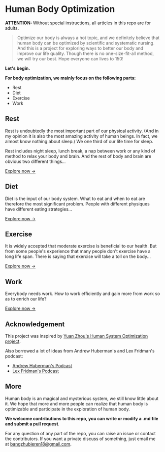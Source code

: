 # Human Body Optimization

**ATTENTION:** Without special instructions, all articles in this repo are for adults.

> Optimize our body is always a hot topic, and we definitely believe that human body can be optimized by scientific and systematic nursing. And this is a project for exploring ways to better our body and improve our life quality. Though there is no one-size-fit-all method, we will try our best. Hope everyone can lives to 150! 

**Let's begin.**

**For body optimization, we mainly focus on the following parts:**
- Rest
- Diet
- Exercise
- Work

## Rest
Rest is undoubtedly the most important part of our physical activity. (And in my opinion it is also the most amazing activity of human beings. In fact, we almost know nothing about sleep.) We one third of our life time for sleep.

Rest includes night sleep, lunch break, a nap between work or any kind of method to relax your body and brain. And the rest of body and brain are obvious two different things...

[Explore now &#8594;](Rest.md)

## Diet
Diet is the input of our body system. What to eat and when to eat are therefore the most significant problem. People with different physiques have different eating strategies...

[Explore now &#8594;](Diet.md)

## Exercise
It is widely accepted that moderate exercise is beneficial to our health. But from some people's experience that many people don't exercise have a long life span. There is saying that exercise will take a toll on the body...

[Explore now &#8594;](Exercise.md)

## Work
Everybody needs work. How to work efficiently and gain more from work so as to enrich our life?

[Explore now &#8594;](Work.md)

## Acknowledgement
This project was inspired by [Yuan Zhou's Human System Optimization project](https://github.com/zijie0/HumanSystemOptimization).

Also borrowed a lot of ideas from Andrew Huberman's and Lex Fridman's podcast:
- [Andrew Huberman's Podcast](https://hubermanlab.com/)
- [Lex Fridman's Podcast](https://www.youtube.com/watch?v=0m3hGZvD-0s&ab_channel=LexFridman)

## More
Human body is an magical and mysterious system, we still know little about it. We hope that more and more people can realize that human body is optimizable and participate in the exploration of human body.

**We welcome contributions to this repo, you can write or modify a .md file and submit a pull request.**

For any question of any part of the repo, you can raise an issue or contact the contributors. If you want a private discuss of something, just email me at bangzhubieren18@gmail.com.
